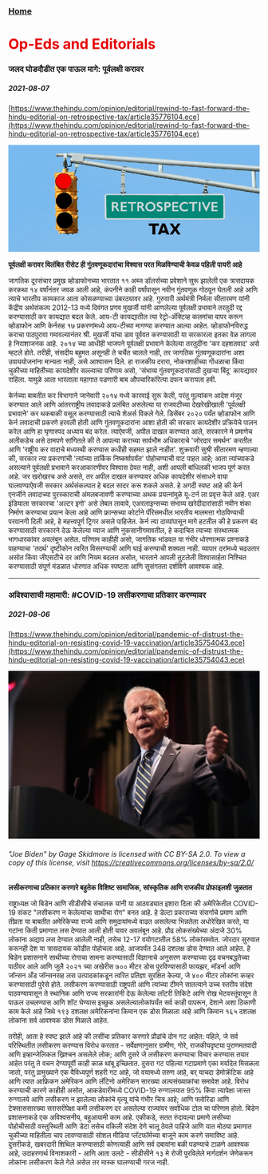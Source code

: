 ### [Home](https://crowned-eagle.github.io/ReadMr/index.html)
<h1 style="color: #e60000;"> Op-Eds and Editorials </h1>

### जलद घोडदौडीत एक पाऊल मागे: पूर्वलक्षी करावर 
##### 2021-08-07
[https://www.thehindu.com/opinion/editorial/rewind-to-fast-forward-the-hindu-editorial-on-retrospective-tax/article35776104.ece](https://www.thehindu.com/opinion/editorial/rewind-to-fast-forward-the-hindu-editorial-on-retrospective-tax/article35776104.ece)

![Retrospective Taxation](/Files/Retrospective_Tax.png)

**पूर्वलक्षी करावर विलंबित रीसेट ही गुंतवणूकदारांचा विश्वास परत मिळविण्याची केवळ पहिली पायरी आहे**

जागतिक दूरसंचार प्रमुख व्होडाफोनच्या भारतात ११ अब्ज डॉलर्सच्या प्रवेशाने सुरू झालेली एक त्रासदायक करकथा १४ वर्षांनंतर जवळ आली आहे, कंपनीने काही वर्षांपासून नवीन गुंतवणूक गोठवून घेतली आहे आणि त्याचे भारतीय कामकाज आता कोसळण्याच्या उंबरठ्यावर आहे. गुरुवारी अर्थमंत्री निर्मला सीतारमण यांनी केंद्रीय अर्थसंकल्प 2012-13 मध्ये दिवंगत प्रणव मुखर्जी यांनी आणलेल्या पूर्वलक्षी प्रभावाने तरतुदी रद्द करण्यासाठी कर कायद्यात बदल केले. आय-टी कायद्यातील त्या रेट्रो-ॲक्टिव्ह कलमांचा वापर करून व्होडाफोन आणि केर्नसह १७ प्रकरणांमध्ये आय-टीच्या मागण्या करण्यात आल्या आहेत. व्होडाफोनविरुद्ध कराचा पाठपुरावा गमावल्यानंतर श्री. मुखर्जी यांचा डाव पूर्ववत करण्यासाठी या सरकारला इतका वेळ लागला हे निराशाजनक आहे. २०१४ च्या आधीही भाजपने पूर्वलक्षी प्रभावाने केलेल्या तरतुदींना 'कर दहशतवाद' असे म्हटले होते. तरीही, संसदीय बहुमत असूनही ते चर्चेत चालले नाही, तर जागतिक गुंतवणूकदारांना अशा उपाययोजनांना मान्यता नाही, असे आश्वासन दिले. हा राजकीय दरारा, नोकरशाहीच्या गोंधळाचा किंवा चुकीच्या माहितीच्या कायदेशीर सल्ल्याचा परिणाम असो, 'संभाव्य गुंतवणूकदारांसाठी दुखऱ्या बिंदू' कायद्यावर राहिला. यामुळे आता भारताला महागात पडणारी बाब औपचारिकरित्या दफन करायला हवी.

केर्नच्या बाबतीत कर विभागाने जानेवारी २०१४ मध्ये कारवाई सुरू केली, परंतु मूल्यांकन आदेश मंजूर करण्यात आले आणि आंतरराष्ट्रीय लवादाकडे प्रलंबित असलेल्या या राजवटीच्या देखरेखीखाली 'पूर्वलक्षी प्रभावाने' कर थकबाकी वसूल करण्यासाठी त्याचे शेअर्स विकले गेले. डिसेंबर २०२० पर्यंत व्होडाफोन आणि केर्न लवादाची प्रकरणे हरवली होती आणि गुंतवणूकदारांना आशा होती की सरकार कायदेशीर प्रक्रियेचे पालन करेल आणि हा घृणास्पद अध्याय बंद करेल. त्याऐवजी, अपील दाखल करण्यात आले, सरकारने मे प्रमाणेच अलीकडेच असे ठामपणे सांगितले की ते आपल्या कराच्या सार्वभौम अधिकाराचे 'जोरदार समर्थन' करतील आणि 'राष्ट्रीय कर वादाचे मध्यस्थी करण्यास कधीही सहमत झाले नाहीत'. शुक्रवारी सुश्री सीतारमण म्हणाल्या की, सरकार त्या प्रकरणांची 'त्यांच्या तार्किक निष्कर्षापर्यंत' पोहोचण्याची वाट पाहत आहे; आता त्यांच्याकडे असल्याने पूर्वलक्षी प्रभावाने करआकारणीवर विश्वास ठेवत नाही, अशी आपली बांधिलकी भाजप पूर्ण करत आहे. जर खरोखरच असे असते, तर अपील दाखल करण्यावर अधिक कायदेशीर संसाधने वाया घालवण्याऐवजी सरकार अर्थसंकल्पात हे बदल सादर करू शकले असते. हे अगदी स्पष्ट आहे की केर्न एनर्जीने लवादाच्या पुरस्काराची अंमलबजावणी करण्याच्या अथक प्रयत्नांमुळे यू-टर्न ला प्रवृत्त केले आहे. एअर इंडियाला सरकारचा 'अल्टर इगो' असे लेबल लावावे, एअरलाइन्सच्या संभाव्य खरेदीदारांसाठी नवीन शंका निर्माण करण्याचा प्रयत्न केला आहे आणि फ्रान्सच्या कोर्टाने पॅरिसमधील भारतीय मालमत्ता गोठविण्याची परवानगी दिली आहे, हे महत्त्वपूर्ण ट्रिगर असले पाहिजेत. केर्न त्या दाव्यांपासून मागे हटतील की हे प्रकरण बंद करण्यासाठी सरकारने देऊ केलेल्या व्याज आणि नुकसानीगमावतील, हे कदाचित त्याच्या संस्थात्मक भागधारकांवर अवलंबून असेल. परिणाम काहीही असो, जागतिक भांडवल या गंभीर धोरणात्मक प्रश्नाकडे पाहण्याचा 'तदर्थ' दृष्टीकोन त्वरित विसरण्याची आणि घाई करण्याची शक्यता नाही. व्यापार दरांमध्ये चढउतार असोत किंवा जीएसटीचे दर आणि नियम बदलत असोत, भारताने आपली तुटलेली विश्वासार्हता निश्चित करण्यासाठी संपूर्ण मंडळात धोरणात अधिक स्पष्टता आणि सुसंगतता दर्शविणे आवश्यक आहे.

________________________________________________________________________________________________

### अविश्वासाची महामारी: #COVID-19 लसीकरणाचा प्रतिकार करण्यावर
##### 2021-08-06
[https://www.thehindu.com/opinion/editorial/pandemic-of-distrust-the-hindu-editorial-on-resisting-covid-19-vaccination/article35754043.ece](https://www.thehindu.com/opinion/editorial/pandemic-of-distrust-the-hindu-editorial-on-resisting-covid-19-vaccination/article35754043.ece)

![Joe Biden](/Files/Joe_Biden_50pc.png)
###### "Joe Biden" by Gage Skidmore is licensed with CC BY-SA 2.0. To view a copy of this license, visit https://creativecommons.org/licenses/by-sa/2.0/

**लसीकरणाचा प्रतिकार करणारे बहुतेक विशिष्ट सामाजिक, सांस्कृतिक आणि राजकीय प्रोफाइलशी जुळतात**

राष्ट्राध्यक्ष जो बिडेन आणि सीडीसीचे संचालक यांनी या आठवड्यात इशारा दिला की अमेरिकेतील COVID-19 संकट "लसीकरण न केलेल्यांचा साथीचा रोग" बनत आहे. हे डेल्टा प्रकाराच्या संसर्गाचे प्रमाण आणि तीव्रता या बाबतीत अमेरिकेच्या राज्ये आणि समुदायांमध्ये वाढत असलेल्या भिन्नतेला अधोरेखित करते, या गटांना किती प्रमाणात लस देण्यात आली होती यावर अवलंबून आहे. प्रौढ लोकसंख्येच्या अंदाजे 30% लोकांना अद्याप लस देण्यात आलेली नाही, तसेच 12-17 वयोगटातील 58% लोकांसमवेत. जोरदार सुरुवात करूनही देश या त्रासदायक कोंडीत पोहोचला आहे. आजपर्यंत 348 दशलक्ष डोस देण्यात आले आहेत. हे बिडेन प्रशासनाने साथीच्या रोगाचा सामना करण्यासाठी विज्ञानाचे अनुसरण करण्याच्या दृढ वचनबद्धतेच्या पाठीवर आले आणि जुलै २०२१ च्या अखेरीस ७०० मीटर डोस पुरविण्यासाठी फायझर, मॉडर्ना आणि जॉन्सन अँड जॉन्सनसह लस उत्पादकांकडून त्वरित प्रतिज्ञा सुरक्षित केल्या, जे ४०० मीटर लोकांना कव्हर करण्यासाठी पुरेसे होते. लसीकरण करण्यासाठी राष्ट्रपती आणि त्यांच्या टीमने सातत्याने उच्च स्तरीय संदेश पाठवण्यापासून ते स्थानिक आणि राज्य सरकारांनी देऊ केलेल्या लॉटरी तिकिटे आणि रोख भेटवस्तूंपासून ते पाऊल उचलण्यास आणि शॉट घेण्यास इच्छुक असलेल्यालोकांपर्यंत सर्व काही वापरून, देशाने अशा ठिकाणी काम केले आहे जिथे १९३ दशलक्ष अमेरिकनांना किमान एक डोस मिळाला आहे आणि किमान १६५ दशलक्ष लोकांना सर्व आवश्यक डोस मिळाले आहेत.

तरीही, आता हे स्पष्ट झाले आहे की लसींचा प्रतिकार करणारे प्रौढांचे दोन गट आहेत: पहिले, जे सर्व परिस्थितीत लसीकरण करण्यास विरोध करतात - सर्वेक्षणानुसार ग्रामीण, गोरे, राजकीयदृष्ट्या पुराणमतवादी आणि इव्हान्जेलिकल ख्रिश्चन असलेले लोक; आणि दुसरे जे लसीकरण करण्याचा विचार करण्यास तयार आहेत परंतु ते वचन देण्यापूर्वी काही काळ थांबू इच्छितात. दुसरा गट पहिल्या गटाप्रमाणे एका मर्यादेत मिसळला जातो, परंतु प्रामुख्याने एक वैविध्यपूर्ण शहरी गट आहे, जो वयामध्ये तरुण आहे, बर् याचदा डेमोक्रॅटिक आहे आणि त्यात आफ्रिकन अमेरिकन आणि लॅटिनो अमेरिकन सारख्या अल्पसंख्याकांचा समावेश आहे. विरोध करण्याची कारणे काहीही असोत, आकडेवारीमध्ये COVID-19 रुग्णालयात 95% किंवा त्यापेक्षा जास्त रुग्णालये आणि लसीकरण न झालेल्या लोकांचे मृत्यू यांचे गंभीर चित्र आहे; आणि फ्लोरिडा आणि टेक्साससारख्या सरासरीपेक्षा कमी लसीकरण दर असलेल्या राज्यांवर सर्वाधिक टोल चा परिणाम होतो.  बिडेन प्रशासनाकडे एक अविश्वसनीय, बहुआयामी काम आहे. एकीकडे, सतत रुंदावल्या प्रमाणे लसीच्या पोहोचीसाठी वस्तुस्थिती आणि डेटा तसेच वकिली संदेश देणे चालू ठेवले पाहिजे आणि यात मोठ्या प्रमाणात चुकीच्या माहितीला चाप लावण्यासाठी सोशल मीडिया प्लॅटफॉर्मच्या बाजूने काम करणे समाविष्ट आहे. दुसरीकडे, खबरदारी शिथिल करण्यासाठी कोणत्याही आणि सर्व दबावांना बळी पडण्याचे टाळणे आवश्यक आहे, उदाहरणार्थ विनाशकारी - आणि आता उलटे - सीडीसीने १३ मे रोजी पुरविलेले मार्गदर्शन जेणेकरून लोकांना लसीकरण केले गेले असेल तर मास्क घालण्याची गरज नाही.

